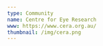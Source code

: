 ```yaml
---
type: Community 
name: Centre for Eye Research
www: https://www.cera.org.au/
thumbnail: /img/cera.png
--- 
```

